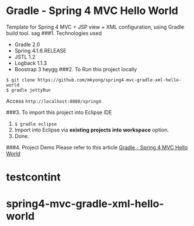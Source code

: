Gradle - Spring 4 MVC Hello World
===============================
Template for Spring 4 MVC + JSP view + XML configuration, using Gradle build tool.
sag
###1. Technologies used
* Gradle 2.0
* Spring 4.1.6.RELEASE
* JSTL 1.2
* Logback 1.1.3
* Boostrap 3
heygg
###2. To Run this project locally
```shell
$ git clone https://github.com/mkyong/spring4-mvc-gradle-xml-hello-world
$ gradle jettyRun
```
Access ```http://localhost:8080/spring4```

###3. To import this project into Eclipse IDE
1. ```$ gradle eclipse```
2. Import into Eclipse via **existing projects into workspace** option.
3. Done.

###4. Project Demo
Please refer to this article [Gradle - Spring 4 MVC Hello World ](http://www.mkyong.com/spring-mvc/gradle-spring-mvc-web-project-example/)

# testcontint
# spring4-mvc-gradle-xml-hello-world
